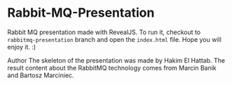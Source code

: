 # Rabbit-MQ-Presentation

Rabbit MQ presentation made with RevealJS.
To run it, checkout to `rabbitmq-presentation` branch and open the `index.html` file.
Hope you will enjoy it. :)

Author
The skeleton of the presentation was made by Hakim El Hattab. The result content about the RabbitMQ technology comes from Marcin Banik and Bartosz Marciniec.
